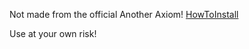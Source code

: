 Not made from the official Another Axiom!                          [HowToInstall](https://github.com/user-attachments/assets/db9545d4-dd7e-41ed-83ff-eec2d8a83339)











Use at your own risk!
